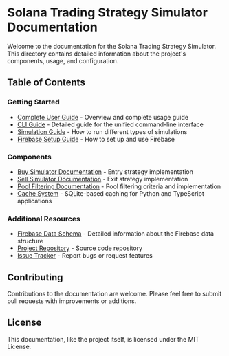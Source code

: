 # Solana Trading Strategy Simulator Documentation

Welcome to the documentation for the Solana Trading Strategy Simulator. This directory contains detailed information about the project's components, usage, and configuration.

## Table of Contents

### Getting Started
- [Complete User Guide](./index.md) - Overview and complete usage guide
- [CLI Guide](./cli_guide.md) - Detailed guide for the unified command-line interface
- [Simulation Guide](./simulation_guide.md) - How to run different types of simulations
- [Firebase Setup Guide](./firebase_setup.md) - How to set up and use Firebase

### Components
- [Buy Simulator Documentation](./buy_simulator.md) - Entry strategy implementation
- [Sell Simulator Documentation](./sell_simulator.md) - Exit strategy implementation
- [Pool Filtering Documentation](./pool_filtering.md) - Pool filtering criteria and implementation
- [Cache System](./cache_guide.md) - SQLite-based caching for Python and TypeScript applications

### Additional Resources
- [Firebase Data Schema](./firebase_data_schema.md) - Detailed information about the Firebase data structure
- [Project Repository](https://github.com/yourusername/python-backtest) - Source code repository
- [Issue Tracker](https://github.com/yourusername/python-backtest/issues) - Report bugs or request features

## Contributing

Contributions to the documentation are welcome. Please feel free to submit pull requests with improvements or additions.

## License

This documentation, like the project itself, is licensed under the MIT License. 